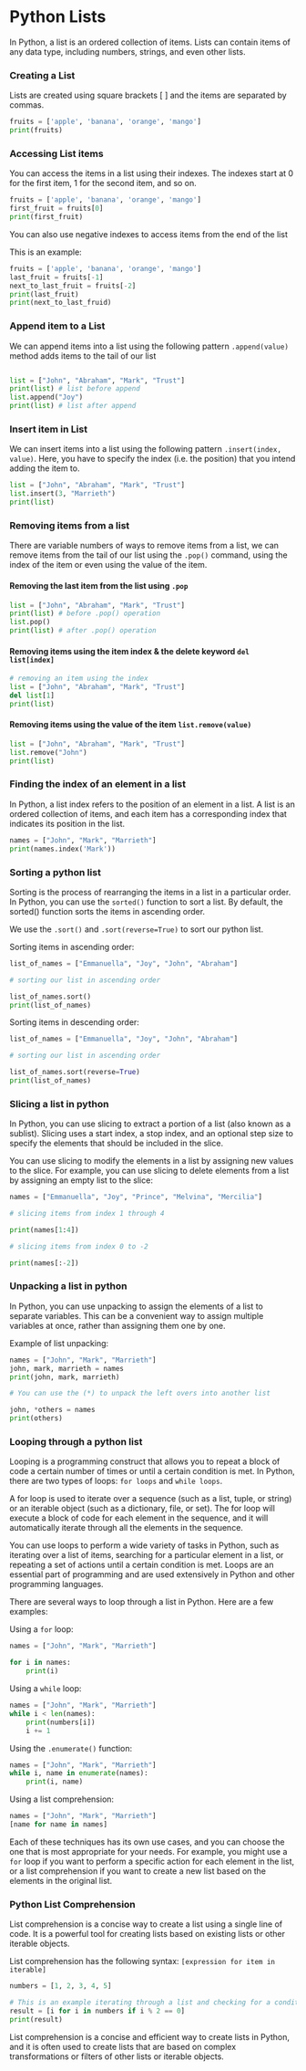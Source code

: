 # Python Lists

In Python, a list is an ordered collection of items. Lists can contain items of any data type, including numbers, strings, and even other lists.

### Creating a List

Lists are created using square brackets \[ ] and the items are separated by commas.

```python
fruits = ['apple', 'banana', 'orange', 'mango']
print(fruits)
```

### Accessing List items

You can access the items in a list using their indexes. The indexes start at 0 for the first item, 1 for the second item, and so on.

```python
fruits = ['apple', 'banana', 'orange', 'mango']
first_fruit = fruits[0]
print(first_fruit)
```

You can also use negative indexes to access items from the end of the list

This is an example:

```python
fruits = ['apple', 'banana', 'orange', 'mango']
last_fruit = fruits[-1]
next_to_last_fruit = fruits[-2]
print(last_fruit)
print(next_to_last_fruid)
```

### Append item to a List

We can append items into a list using the following pattern `.append(value)` method adds items to the tail of our list

```python

list = ["John", "Abraham", "Mark", "Trust"]
print(list) # list before append
list.append("Joy")
print(list) # list after append
```

### Insert item in List

We can insert items into a list using the following pattern `.insert(index, value)`. Here, you have to specify the index (i.e. the position) that you intend adding the item to.

```python
list = ["John", "Abraham", "Mark", "Trust"]
list.insert(3, "Marrieth")
print(list)
```

### Removing items from a list

There are variable numbers of ways to remove items from a list, we can remove items from the tail of our list using the `.pop()` command, using the index of the item or even using the value of the item.

#### Removing the last item from the list using `.pop`

```python
list = ["John", "Abraham", "Mark", "Trust"]
print(list) # before .pop() operation
list.pop()
print(list) # after .pop() operation
```

#### Removing items using the item index & the delete keyword `del list[index]`

```python
# removing an item using the index
list = ["John", "Abraham", "Mark", "Trust"]
del list[1]
print(list)
```

#### Removing items using the value of the item `list.remove(value)`

```python
list = ["John", "Abraham", "Mark", "Trust"]
list.remove("John")
print(list)
```

### Finding the index of an element in a list

In Python, a list index refers to the position of an element in a list. A list is an ordered collection of items, and each item has a corresponding index that indicates its position in the list.

```python
names = ["John", "Mark", "Marrieth"]
print(names.index('Mark'))
```

### Sorting a python list

Sorting is the process of rearranging the items in a list in a particular order. In Python, you can use the `sorted()` function to sort a list. By default, the sorted() function sorts the items in ascending order.

We use the `.sort()` and `.sort(reverse=True)` to sort our python list.

Sorting items in ascending order:

```python
list_of_names = ["Emmanuella", "Joy", "John", "Abraham"]

# sorting our list in ascending order

list_of_names.sort()
print(list_of_names)
```

Sorting items in descending order:

```python
list_of_names = ["Emmanuella", "Joy", "John", "Abraham"]

# sorting our list in ascending order

list_of_names.sort(reverse=True)
print(list_of_names)
```

### Slicing a list in python

In Python, you can use slicing to extract a portion of a list (also known as a sublist). Slicing uses a start index, a stop index, and an optional step size to specify the elements that should be included in the slice.

You can use slicing to modify the elements in a list by assigning new values to the slice. For example, you can use slicing to delete elements from a list by assigning an empty list to the slice:

```python
names = ["Emmanuella", "Joy", "Prince", "Melvina", "Mercilia"]

# slicing items from index 1 through 4

print(names[1:4])

# slicing items from index 0 to -2

print(names[:-2])
```

### Unpacking a list in python

In Python, you can use unpacking to assign the elements of a list to separate variables. This can be a convenient way to assign multiple variables at once, rather than assigning them one by one.

Example of list unpacking:

```python
names = ["John", "Mark", "Marrieth"]
john, mark, marrieth = names
print(john, mark, marrieth)

# You can use the (*) to unpack the left overs into another list

john, *others = names
print(others)
```

### Looping through a python list

Looping is a programming construct that allows you to repeat a block of code a certain number of times or until a certain condition is met. In Python, there are two types of loops: `for loops` and `while loops`.

A for loop is used to iterate over a sequence (such as a list, tuple, or string) or an iterable object (such as a dictionary, file, or set). The for loop will execute a block of code for each element in the sequence, and it will automatically iterate through all the elements in the sequence.

You can use loops to perform a wide variety of tasks in Python, such as iterating over a list of items, searching for a particular element in a list, or repeating a set of actions until a certain condition is met. Loops are an essential part of programming and are used extensively in Python and other programming languages.

There are several ways to loop through a list in Python. Here are a few examples:

Using a `for` loop:

```python
names = ["John", "Mark", "Marrieth"]

for i in names:
    print(i)
```

Using a `while` loop:

```python
names = ["John", "Mark", "Marrieth"]
while i < len(names):
    print(numbers[i])
    i += 1
```

Using the `.enumerate()` function:

```python
names = ["John", "Mark", "Marrieth"]
while i, name in enumerate(names):
    print(i, name)
```

Using a list comprehension:

```python
names = ["John", "Mark", "Marrieth"]
[name for name in names]
```

Each of these techniques has its own use cases, and you can choose the one that is most appropriate for your needs. For example, you might use a `for` loop if you want to perform a specific action for each element in the list, or a list comprehension if you want to create a new list based on the elements in the original list.

### Python List Comprehension

List comprehension is a concise way to create a list using a single line of code. It is a powerful tool for creating lists based on existing lists or other iterable objects.

List comprehension has the following syntax: `[expression for item in iterable]`

```python
numbers = [1, 2, 3, 4, 5]

# This is an example iterating through a list and checking for a condition
result = [i for i in numbers if i % 2 == 0]
print(result)
```

List comprehension is a concise and efficient way to create lists in Python, and it is often used to create lists that are based on complex transformations or filters of other lists or iterable objects.
